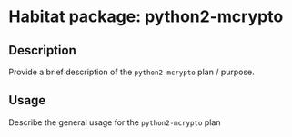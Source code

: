 # Habitat package: python2-mcrypto

## Description

Provide a brief description of the `python2-mcrypto` plan / purpose.

## Usage

Describe the general usage for the `python2-mcrypto` plan
